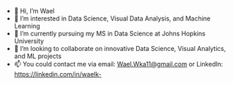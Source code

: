 - 👋 Hi, I’m Wael
- 👀 I’m interested in Data Science, Visual Data Analysis, and Machine Learning
- 🌱 I’m currently pursuing my MS in Data Science at Johns Hopkins University
- 💞️ I’m looking to collaborate on innovative Data Science, Visual Analytics, and ML projects
- 📫 You could contact me via email: Wael.Wka11@gmail.com or LinkedIn: https://linkedin.com/in/waelk-

<!---
WK-EE/WK-EE is a ✨ special ✨ repository because its `README.md` (this file) appears on your GitHub profile.
You can click the Preview link to take a look at your changes.
--->
